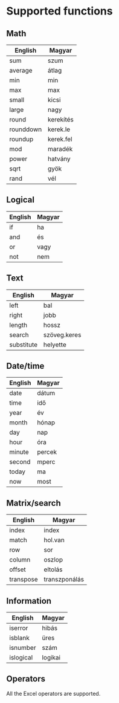 # Supported functions

## Math
|English|Magyar|
|---|---|
|sum|szum|
|average|átlag|
|min|min|
|max|max|
|small|kicsi|
|large|nagy|
|round|kerekítés|
|rounddown|kerek.le|
|roundup|kerek.fel|
|mod|maradék|
|power|hatvány|
|sqrt|gyök|
|rand|vél|

## Logical
|English|Magyar|
|---|---|
|if|ha|
|and|és|
|or|vagy|
|not|nem|

## Text
|English|Magyar|
|---|---|
|left|bal|
|right|jobb|
|length|hossz|
|search|szöveg.keres|
|substitute|helyette|

## Date/time
|English|Magyar|
|---|---|
|date|dátum|
|time|idő|
|year|év|
|month|hónap|
|day|nap|
|hour|óra|
|minute|percek|
|second|mperc|
|today|ma|
|now|most|

## Matrix/search
|English|Magyar|
|---|---|
|index|index|
|match|hol.van|
|row|sor|
|column|oszlop|
|offset|eltolás|
|transpose|transzponálás|

## Information
|English|Magyar|
|---|---|
|iserror|hibás|
|isblank|üres|
|isnumber|szám|
|islogical|logikai|

## Operators
All the Excel operators are supported.
